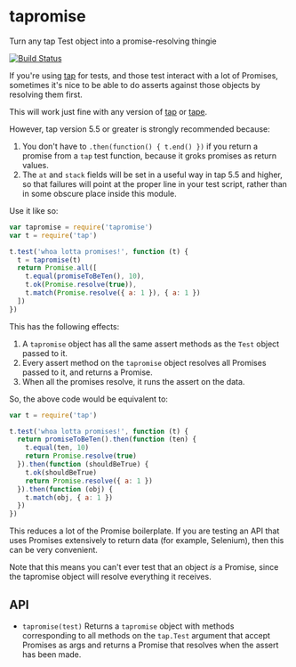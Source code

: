 # tapromise

Turn any tap Test object into a promise-resolving thingie

[![Build Status](https://travis-ci.org/tapjs/tapromise.svg?branch=master)](https://travis-ci.org/tapjs/tapromise)

If you're using [tap](http://npm.im/tap) for tests, and those test
interact with a lot of Promises, sometimes it's nice to be able to do
asserts against those objects by resolving them first.

This will work just fine with any version of [tap](http://npm.im/tap)
or [tape](http://npm.im/tape).

However, tap version 5.5 or greater is strongly recommended because:

1. You don't have to `.then(function() { t.end() })` if you return a
   promise from a `tap` test function, because it groks promises as
   return values.
2. The `at` and `stack` fields will be set in a useful way in tap 5.5
   and higher, so that failures will point at the proper line in your
   test script, rather than in some obscure place inside this module.

Use it like so:

```javascript
var tapromise = require('tapromise')
var t = require('tap')

t.test('whoa lotta promises!', function (t) {
  t = tapromise(t)
  return Promise.all([
    t.equal(promiseToBeTen(), 10),
    t.ok(Promise.resolve(true)),
    t.match(Promise.resolve({ a: 1 }), { a: 1 })
  ])
})
```

This has the following effects:

1. A `tapromise` object has all the same assert methods as the `Test`
   object passed to it.
2. Every assert method on the `tapromise` object resolves all Promises
   passed to it, and returns a Promise.
3. When all the promises resolve, it runs the assert on the data.

So, the above code would be equivalent to:

```javascript
var t = require('tap')

t.test('whoa lotta promises!', function (t) {
  return promiseToBeTen().then(function (ten) {
    t.equal(ten, 10)
    return Promise.resolve(true)
  }).then(function (shouldBeTrue) {
    t.ok(shouldBeTrue)
    return Promise.resolve({ a: 1 })
  }).then(function (obj) {
    t.match(obj, { a: 1 })
  })
})
```

This reduces a lot of the Promise boilerplate.  If you are testing an
API that uses Promises extensively to return data (for example,
Selenium), then this can be very convenient.

Note that this means you can't ever test that an object *is* a
Promise, since the tapromise object will resolve everything it
receives.

## API

* `tapromise(test)` Returns a `tapromise` object with
  methods corresponding to all methods on the `tap.Test` argument that
  accept Promises as args and returns a Promise that resolves when the
  assert has been made.
